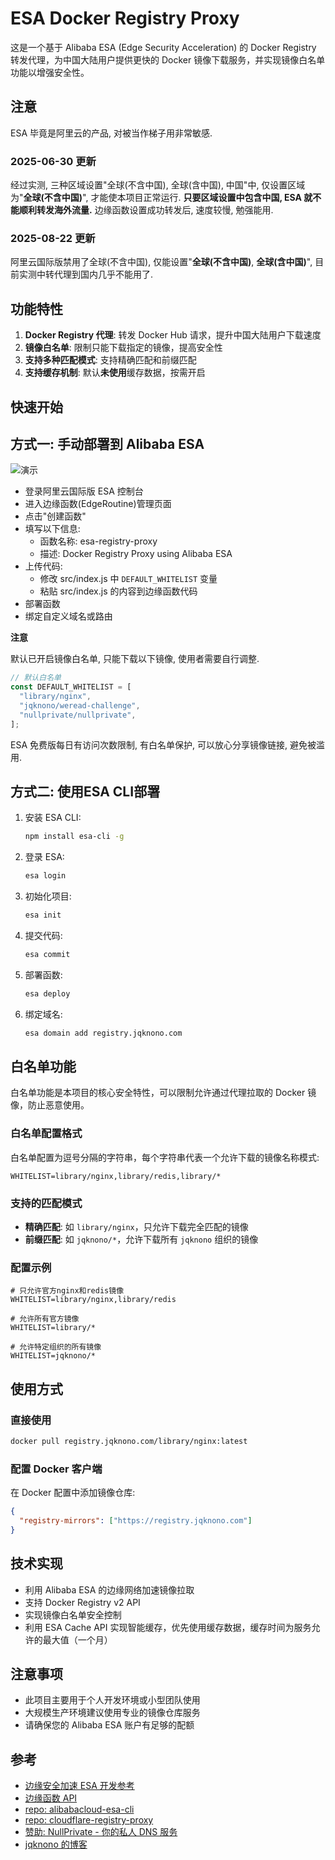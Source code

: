 # ESA Docker Registry Proxy

这是一个基于 Alibaba ESA (Edge Security Acceleration) 的 Docker Registry 转发代理，为中国大陆用户提供更快的 Docker 镜像下载服务，并实现镜像白名单功能以增强安全性。

## 注意

ESA 毕竟是阿里云的产品, 对被当作梯子用非常敏感.

### 2025-06-30 更新

经过实测, 三种区域设置"全球(不含中国), 全球(含中国), 中国"中, 仅设置区域为"**全球(不含中国)**", 才能使本项目正常运行.
**只要区域设置中包含中国, ESA 就不能顺利转发海外流量.**
边缘函数设置成功转发后, 速度较慢, 勉强能用.

### 2025-08-22 更新

阿里云国际版禁用了全球(不含中国), 仅能设置"**全球(不含中国)**, **全球(含中国)**", 目前实测中转代理到国内几乎不能用了.

## 功能特性

1. **Docker Registry 代理**: 转发 Docker Hub 请求，提升中国大陆用户下载速度
2. **镜像白名单**: 限制只能下载指定的镜像，提高安全性
3. **支持多种匹配模式**: 支持精确匹配和前缀匹配
4. **支持缓存机制**: 默认**未使用**缓存数据，按需开启

## 快速开始

## 方式一: 手动部署到 Alibaba ESA

![演示](演示.webp)

<!-- ![演示](https://i.imgur.com/vi0w2ND.gif) -->

- 登录阿里云国际版 ESA 控制台
- 进入边缘函数(EdgeRoutine)管理页面
- 点击"创建函数"
- 填写以下信息:
  - 函数名称: esa-registry-proxy
  - 描述: Docker Registry Proxy using Alibaba ESA
- 上传代码:
  - 修改 src/index.js 中 `DEFAULT_WHITELIST` 变量
  - 粘贴 src/index.js 的内容到边缘函数代码
- 部署函数
- 绑定自定义域名或路由

**注意**

默认已开启镜像白名单, 只能下载以下镜像, 使用者需要自行调整.

```javascript
// 默认白名单
const DEFAULT_WHITELIST = [
  "library/nginx",
  "jqknono/weread-challenge",
  "nullprivate/nullprivate",
];
```

ESA 免费版每日有访问次数限制, 有白名单保护, 可以放心分享镜像链接, 避免被滥用.

## 方式二: 使用ESA CLI部署

1. 安装 ESA CLI:

   ```bash
   npm install esa-cli -g
   ```

2. 登录 ESA:

   ```bash
   esa login
   ```

3. 初始化项目:

   ```bash
   esa init
   ```

4. 提交代码:

   ```bash
   esa commit
   ```

5. 部署函数:

   ```bash
   esa deploy
   ```

6. 绑定域名:

   ```bash
   esa domain add registry.jqknono.com
   ```


## 白名单功能

白名单功能是本项目的核心安全特性，可以限制允许通过代理拉取的 Docker 镜像，防止恶意使用。

### 白名单配置格式

白名单配置为逗号分隔的字符串，每个字符串代表一个允许下载的镜像名称模式:

```env
WHITELIST=library/nginx,library/redis,library/*
```

### 支持的匹配模式

- **精确匹配**: 如 `library/nginx`，只允许下载完全匹配的镜像
- **前缀匹配**: 如 `jqknono/*`，允许下载所有 `jqknono` 组织的镜像

### 配置示例

```env
# 只允许官方nginx和redis镜像
WHITELIST=library/nginx,library/redis

# 允许所有官方镜像
WHITELIST=library/*

# 允许特定组织的所有镜像
WHITELIST=jqknono/*
```

## 使用方式

### 直接使用

```bash
docker pull registry.jqknono.com/library/nginx:latest
```

### 配置 Docker 客户端

在 Docker 配置中添加镜像仓库:

```json
{
  "registry-mirrors": ["https://registry.jqknono.com"]
}
```

## 技术实现

- 利用 Alibaba ESA 的边缘网络加速镜像拉取
- 支持 Docker Registry v2 API
- 实现镜像白名单安全控制
- 利用 ESA Cache API 实现智能缓存，优先使用缓存数据，缓存时间为服务允许的最大值（一个月）

## 注意事项

- 此项目主要用于个人开发环境或小型团队使用
- 大规模生产环境建议使用专业的镜像仓库服务
- 请确保您的 Alibaba ESA 账户有足够的配额

## 参考

- [边缘安全加速 ESA 开发参考](https://www.alibabacloud.com/help/zh/edge-security-acceleration/esa/api-reference-1-1/)
- [边缘函数 API](https://www.alibabacloud.com/help/zh/edge-security-acceleration/esa/user-guide/api-documentation/)
- [repo: alibabacloud-esa-cli](https://github.com/aliyun/alibabacloud-esa-cli)
- [repo: cloudflare-registry-proxy](https://github.com/jqknono/cloudflare-registry-proxy)
- [赞助: NullPrivate - 你的私人 DNS 服务](https://www.nullprivate.com)
- [jqknono 的博客](https://blog.jqknono.com/)
